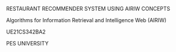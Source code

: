 RESTAURANT RECOMMENDER SYSTEM USING AIRIW CONCEPTS

Algorithms for Information Retrieval and Intelligence Web (AIRIW)

UE21CS342BA2


PES UNIVERSITY
